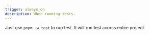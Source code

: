 ```yaml
---
trigger: always_on
description: When running tests.
---
```


Just use `pnpm -w test` to run test. It will run test across entire project.
